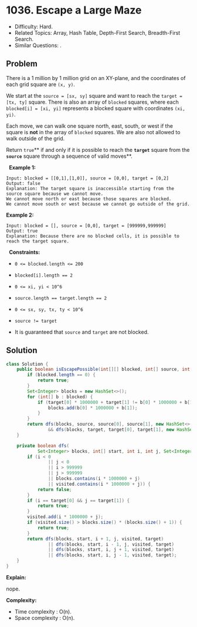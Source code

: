 # 1036. Escape a Large Maze

- Difficulty: Hard.
- Related Topics: Array, Hash Table, Depth-First Search, Breadth-First Search.
- Similar Questions: .

## Problem

There is a 1 million by 1 million grid on an XY-plane, and the coordinates of each grid square are ```(x, y)```.

We start at the ```source = [sx, sy]``` square and want to reach the ```target = [tx, ty]``` square. There is also an array of ```blocked``` squares, where each ```blocked[i] = [xi, yi]``` represents a blocked square with coordinates ```(xi, yi)```.

Each move, we can walk one square north, east, south, or west if the square is **not** in the array of ```blocked``` squares. We are also not allowed to walk outside of the grid.

Return ```true```** if and only if it is possible to reach the **```target```** square from the **```source```** square through a sequence of valid moves**.

 
**Example 1:**

```
Input: blocked = [[0,1],[1,0]], source = [0,0], target = [0,2]
Output: false
Explanation: The target square is inaccessible starting from the source square because we cannot move.
We cannot move north or east because those squares are blocked.
We cannot move south or west because we cannot go outside of the grid.
```

**Example 2:**

```
Input: blocked = [], source = [0,0], target = [999999,999999]
Output: true
Explanation: Because there are no blocked cells, it is possible to reach the target square.
```

 
**Constraints:**


	
- ```0 <= blocked.length <= 200```
	
- ```blocked[i].length == 2```
	
- ```0 <= xi, yi < 10^6```
	
- ```source.length == target.length == 2```
	
- ```0 <= sx, sy, tx, ty < 10^6```
	
- ```source != target```
	
- It is guaranteed that ```source``` and ```target``` are not blocked.



## Solution

```java
class Solution {
    public boolean isEscapePossible(int[][] blocked, int[] source, int[] target) {
        if (blocked.length == 0) {
            return true;
        }
        Set<Integer> blocks = new HashSet<>();
        for (int[] b : blocked) {
            if (target[0] * 1000000 + target[1] != b[0] * 1000000 + b[1]) {
                blocks.add(b[0] * 1000000 + b[1]);
            }
        }
        return dfs(blocks, source, source[0], source[1], new HashSet<>(), target)
                && dfs(blocks, target, target[0], target[1], new HashSet<>(), source);
    }

    private boolean dfs(
            Set<Integer> blocks, int[] start, int i, int j, Set<Integer> visited, int[] target) {
        if (i < 0
                || j < 0
                || i > 999999
                || j > 999999
                || blocks.contains(i * 1000000 + j)
                || visited.contains(i * 1000000 + j)) {
            return false;
        }
        if (i == target[0] && j == target[1]) {
            return true;
        }
        visited.add(i * 1000000 + j);
        if (visited.size() > blocks.size() * (blocks.size() + 1)) {
            return true;
        }
        return dfs(blocks, start, i + 1, j, visited, target)
                || dfs(blocks, start, i - 1, j, visited, target)
                || dfs(blocks, start, i, j + 1, visited, target)
                || dfs(blocks, start, i, j - 1, visited, target);
    }
}
```

**Explain:**

nope.

**Complexity:**

* Time complexity : O(n).
* Space complexity : O(n).

